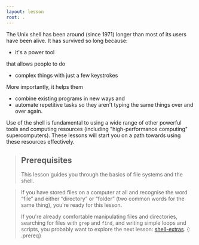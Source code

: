 ```yaml
---
layout: lesson
root: .
---
```


The Unix shell has been around (since 1971) longer than most of its users
have been alive.  It has survived so long because:

* it's a power tool

that allows people to do

* complex things with just a few keystrokes

More importantly, it helps them

* combine existing programs in new ways and
* automate repetitive tasks so they aren't typing the same things over and
over again.

Use of the shell is fundamental to using a wide range of other
powerful tools and computing resources (including "high-performance
computing" supercomputers).  These lessons will start you on a path towards
using these resources effectively.

> ## Prerequisites
>
> This lesson guides you through the basics of file systems and the shell. 

> If you have stored files on a computer at all and recognise the word
> “file” and either “directory” or “folder” (two common words for the same
> thing), you're ready for this lesson.
>
> If you're already comfortable manipulating files and directories,
> searching for files with `grep` and `find`, and writing simple loops and
> scripts, you probably want to explore the next lesson:
> [shell-extras](https://carpentries-incubator.github.io/shell-extras/).
{: .prereq}
